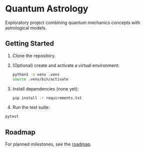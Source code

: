 # Quantum Astrology

Exploratory project combining quantum mechanics concepts with astrological models.

## Getting Started

1. Clone the repository.
2. (Optional) create and activate a virtual environment:

   ```bash
   python3 -m venv .venv
   source .venv/bin/activate
   ```
3. Install dependencies (none yet):

   ```bash
   pip install -r requirements.txt
   ```
4. Run the test suite:

```bash
pytest
```

## Roadmap

For planned milestones, see the [roadmap](./ROADMAP.md).
